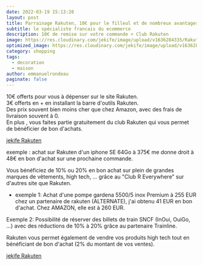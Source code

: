 ```yaml
---
date: 2022-03-19 15:13:28
layout: post
title: Parrainage Rakuten, 10€ pour le filleul et de nombreux avantages sur RAKUTEN et 10%/20% chez les partenaires
subtitle: le spécialiste francais du ecommerce
description: 10€ de remise sur votre commande + Club Rakuten
image: https://res.cloudinary.com/jekife/image/upload/v1636284335/Rakuten_x7lv1x.jpg
optimized_image: https://res.cloudinary.com/jekife/image/upload/v1636284335/Rakuten_x7lv1x.jpg
category: shopping
tags:
  - decoration
  - maison
author: emmanuelrondeau
paginate: false
---
```

10€ offerts pour vous à dépenser sur le site Rakuten.\
3€ offerts en + en installant la barre d'outils Rakuten.\
Des prix souvent bien moins cher que chez Amazon, avec des frais de livraison souvent à 0.\
En plus , vous faites partie gratuitement du club Rakuten qui vous permet de bénéficier de bon d'achats.

 [jekife Rakuten](https://fr.shopping.rakuten.com/offre-parrainage-rakuten/14K1589)


exemple : achat sur Rakuten d'un iphone SE 64Go à 375€ me donne droit à 48€ en bon d'achat sur une prochaine commande.

Vous bénéficiez de 10% ou 20% en bon achat sur plein de grandes marques de vêtements, high tech, ... grâce au "Club R Everywhere" sur d'autres site que Rakuten.

- exemple 1: Achat d'une pompe gardena 5500/5 inox Premium à 255 EUR chez un partenaire de rakuten (ALTERNATE), j'ai obtenu 41 EUR en bon d'achat. Chez AMAZON, elle est à 260 EUR.

Exemple 2: Possibilité de réserver des billets de train SNCF (InOui, OuiGo, ...) avec des réductions de 10% à 20% grâce au partenaire Trainline. 

Rakuten vous permet également de vendre vos produits high tech tout en bénéficiant de bon d'achat (2% du montant de vos ventes).

 [jekife Rakuten](https://fr.shopping.rakuten.com/offre-parrainage-rakuten/14K1589)
